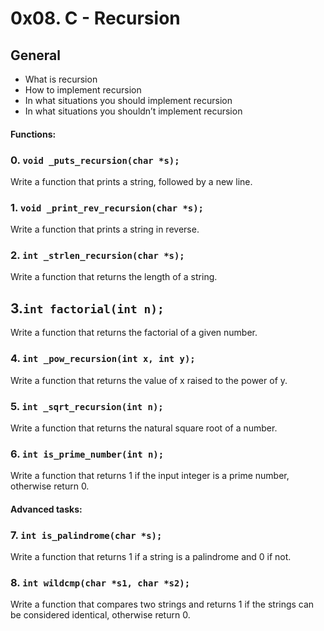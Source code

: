 # 0x08. C - Recursion

## General
- What is recursion
- How to implement recursion
- In what situations you should implement recursion
- In what situations you shouldn’t implement recursion

#### Functions:

### 0. `void _puts_recursion(char *s);`
Write a function that prints a string, followed by a new line.

### 1. `void _print_rev_recursion(char *s);`
Write a function that prints a string in reverse.

### 2. `int _strlen_recursion(char *s);`
Write a function that returns the length of a string.

## 3.`int factorial(int n);`
Write a function that returns the factorial of a given number.

### 4. `int _pow_recursion(int x, int y);`
Write a function that returns the value of x raised to the power of y.

### 5. `int _sqrt_recursion(int n);`
Write a function that returns the natural square root of a number.

### 6. `int is_prime_number(int n);`
Write a function that returns 1 if the input integer is a prime number, otherwise return 0.

#### Advanced tasks:

### 7. `int is_palindrome(char *s);`
Write a function that returns 1 if a string is a palindrome and 0 if not.

### 8. `int wildcmp(char *s1, char *s2);`
Write a function that compares two strings and returns 1 if the strings can be considered identical, otherwise return 0.
